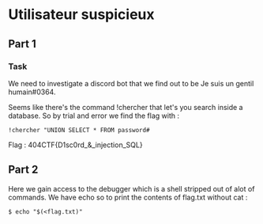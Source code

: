 
# Utilisateur suspicieux 

## Part 1

### Task

We need to investigate a discord bot that we find out to be Je suis un gentil humain#0364.

Seems like there's the command !chercher that let's you search inside a database. So by trial and error we find the flag with :
``` 
!chercher "UNION SELECT * FROM password#
```
Flag : 404CTF{D1sc0rd_&_injection_SQL}

## Part 2 

Here we gain access to the debugger which is a shell stripped out of alot of commands. We have echo so to print the contents of flag.txt without cat : 
```
$ echo "$(<flag.txt)"

```